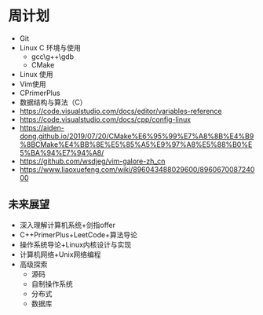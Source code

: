 #  周计划

- Git
- Linux C 环境与使用
  - gcc\g++\gdb
  - CMake
- Linux 使用
- Vim使用
- CPrimerPlus
- 数据结构与算法（C）
- https://code.visualstudio.com/docs/editor/variables-reference
- https://code.visualstudio.com/docs/cpp/config-linux
- https://aiden-dong.github.io/2019/07/20/CMake%E6%95%99%E7%A8%8B%E4%B9%8BCMake%E4%BB%8E%E5%85%A5%E9%97%A8%E5%88%B0%E5%BA%94%E7%94%A8/
- https://github.com/wsdjeg/vim-galore-zh_cn
- https://www.liaoxuefeng.com/wiki/896043488029600/896067008724000

## 未来展望

- 深入理解计算机系统+剑指offer
- C++PrimerPlus+LeetCode+算法导论
- 操作系统导论+Linux内核设计与实现
- 计算机网络+Unix网络编程
- 高级探索
  - 源码
  - 自制操作系统
  - 分布式
  - 数据库

